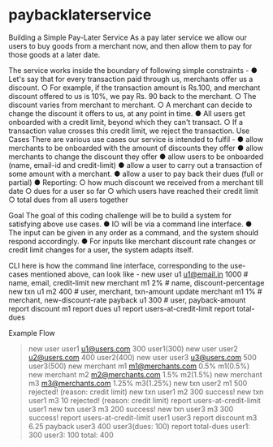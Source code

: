 # paybacklaterservice


Building a Simple Pay-Later Service 
As a pay later service we allow our users to buy goods from a merchant now, and then allow them to pay for those goods at a later date. 

The service works inside the boundary of following simple constraints - 
● Let's say that for every transaction paid through us, merchants offer us a discount. ○ For example, if the transaction amount is Rs.100, and merchant discount offered to us is 10%, we pay Rs. 90 back to the merchant. 
○ The discount varies from merchant to merchant. 
○ A merchant can decide to change the discount it offers to us, at any point in time. ● All users get onboarded with a credit limit, beyond which they can't transact. ○ If a transaction value crosses this credit limit, we reject the transaction. 
Use Cases 
There are various use cases our service is intended to fulfil - 
● allow merchants to be onboarded with the amount of discounts they offer ● allow merchants to change the discount they offer 
● allow users to be onboarded (name, email-id and credit-limit) 
● allow a user to carry out a transaction of some amount with a merchant. ● allow a user to pay back their dues (full or partial) 
● Reporting: 
○ how much discount we received from a merchant till date 
○ dues for a user so far 
○ which users have reached their credit limit 
○ total dues from all users together

Goal 
The goal of this coding challenge will be to build a system for satisfying above use cases. ● IO will be via a command line interface. 
● The input can be given in any order as a command, and the system should respond accordingly. 
● For inputs like merchant discount rate changes or credit limit changes for a user, the system adapts itself. 


CLI 
here is how the command line interface, corresponding to the use-cases mentioned above, can look like - 
new user u1 u1@email.in 1000 # name, email, credit-limit new merchant m1 2% # name, discount-percentage new txn u1 m2 400 # user, merchant, txn-amount update merchant m1 1% # merchant, new-discount-rate payback u1 300 # user, payback-amount report discount m1 
report dues u1 
report users-at-credit-limit 
report total-dues 


Example Flow 
> new user user1 u1@users.com 300 
user1(300) 
> new user user2 u2@users.com 400 
user2(400) 
> new user user3 u3@users.com 500 
user3(500) 
> new merchant m1 m1@merchants.com 0.5% 
m1(0.5%)
> new merchant m2 m2@merchants.com 1.5% m2(1.5%) 
> new merchant m3 m3@merchants.com 1.25% m3(1.25%) 
> new txn user2 m1 500 
rejected! (reason: credit limit) 
> new txn user1 m2 300 
success! 
> new txn user1 m3 10 
rejected! (reason: credit limit) 
> report users-at-credit-limit 
user1 
> new txn user3 m3 200 
success! 
> new txn user3 m3 300 
success! 
> report users-at-credit-limit 
user1 
user3 
> report discount m3 
6.25 
> payback user3 400 
user3(dues: 100) 
> report total-dues 
user1: 300 
user3: 100 
total: 400
